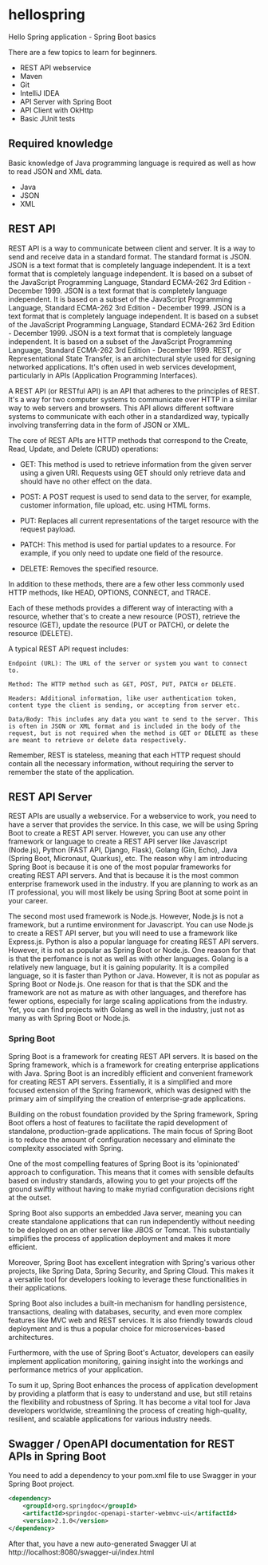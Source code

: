 # hellospring
Hello Spring application - Spring Boot basics

There are a few topics to learn for beginners.
- REST API webservice
- Maven
- Git
- IntelliJ IDEA
- API Server with Spring Boot
- API Client with OkHttp
- Basic JUnit tests

## Required knowledge
Basic knowledge of Java programming language is required as well as how to read JSON and XML data.
- Java
- JSON
- XML


## REST API

REST API is a way to communicate between client and server. It is a way to send and receive data in a standard format. The standard format is JSON. JSON is a text format that is completely language independent. It is a text format that is completely language independent. It is based on a subset of the JavaScript Programming Language, Standard ECMA-262 3rd Edition - December 1999. JSON is a text format that is completely language independent. It is based on a subset of the JavaScript Programming Language, Standard ECMA-262 3rd Edition - December 1999. JSON is a text format that is completely language independent. It is based on a subset of the JavaScript Programming Language, Standard ECMA-262 3rd Edition - December 1999. JSON is a text format that is completely language independent. It is based on a subset of the JavaScript Programming Language, Standard ECMA-262 3rd Edition - December 1999.
REST, or Representational State Transfer, is an architectural style used for designing networked applications. It's often used in web services development, particularly in APIs (Application Programming Interfaces).

A REST API (or RESTful API) is an API that adheres to the principles of REST. It's a way for two computer systems to communicate over HTTP in a similar way to web servers and browsers. This API allows different software systems to communicate with each other in a standardized way, typically involving transferring data in the form of JSON or XML.

The core of REST APIs are HTTP methods that correspond to the Create, Read, Update, and Delete (CRUD) operations:

-    GET: This method is used to retrieve information from the given server using a given URI. Requests using GET should only retrieve data and should have no other effect on the data.

-    POST: A POST request is used to send data to the server, for example, customer information, file upload, etc. using HTML forms.

-    PUT: Replaces all current representations of the target resource with the request payload.

-    PATCH: This method is used for partial updates to a resource. For example, if you only need to update one field of the resource.

-    DELETE: Removes the specified resource.

In addition to these methods, there are a few other less commonly used HTTP methods, like HEAD, OPTIONS, CONNECT, and TRACE.

Each of these methods provides a different way of interacting with a resource, whether that's to create a new resource (POST), retrieve the resource (GET), update the resource (PUT or PATCH), or delete the resource (DELETE).

A typical REST API request includes:

    Endpoint (URL): The URL of the server or system you want to connect to.

    Method: The HTTP method such as GET, POST, PUT, PATCH or DELETE.

    Headers: Additional information, like user authentication token, content type the client is sending, or accepting from server etc.

    Data/Body: This includes any data you want to send to the server. This is often in JSON or XML format and is included in the body of the request, but is not required when the method is GET or DELETE as these are meant to retrieve or delete data respectively.

Remember, REST is stateless, meaning that each HTTP request should contain all the necessary information, without requiring the server to remember the state of the application.

## REST API Server
REST APIs are usually a webservice. For a webservice to work, you need to have a server that provides the service.
In this case, we will be using Spring Boot to create a REST API server.
However, you can use any other framework or language to create a REST API server like 
Javascript (Node.js), Python (FAST API, Django, Flask), Golang (Gin, Echo), Java (Spring Boot, Micronaut, Quarkus), etc.
The reason why I am introducing Spring Boot is because it is one of the most popular frameworks for creating REST API servers.
And that is because it is the most common enterprise framework used in the industry.
If you are planning to work as an IT professional, you will most likely be using Spring Boot at some point in your career.

The second most used framework is Node.js. However, Node.js is not a framework, but a runtime environment for Javascript.
You can use Node.js to create a REST API server, but you will need to use a framework like Express.js.
Python is also a popular language for creating REST API servers. However, it is not as popular as Spring Boot or Node.js. One reason for that is that the perfomance is not as well as with other languages.
Golang is a relatively new language, but it is gaining popularity. It is a compiled language, so it is faster than Python or Java. 
However, it is not as popular as Spring Boot or Node.js. 
One reason for that is that the SDK and the framework are not as mature as with other languages, and therefore has fewer options, especially for large scaling applications from the industry.
Yet, you can find projects with Golang as well in the industry, just not as many as with Spring Boot or Node.js.

### Spring Boot
Spring Boot is a framework for creating REST API servers. It is based on the Spring framework, which is a framework for creating enterprise applications with Java.
Spring Boot is an incredibly efficient and convenient framework for creating REST API servers. 
Essentially, it is a simplified and more focused extension of the Spring framework, which was designed with the primary aim of simplifying the creation of enterprise-grade applications.

Building on the robust foundation provided by the Spring framework, Spring Boot offers a host of features to facilitate the rapid development of standalone, production-grade applications. 
The main focus of Spring Boot is to reduce the amount of configuration necessary and eliminate the complexity associated with Spring.

One of the most compelling features of Spring Boot is its 'opinionated' approach to configuration. 
This means that it comes with sensible defaults based on industry standards, allowing you to get your projects off the ground swiftly without having to make myriad configuration decisions right at the outset.

Spring Boot also supports an embedded Java server, meaning you can create standalone applications that can run independently without needing to be deployed on an other server like JBOS or Tomcat.
This substantially simplifies the process of application deployment and makes it more efficient.

Moreover, Spring Boot has excellent integration with Spring's various other projects, like Spring Data, Spring Security, and Spring Cloud. 
This makes it a versatile tool for developers looking to leverage these functionalities in their applications.

Spring Boot also includes a built-in mechanism for handling persistence, transactions, dealing with databases, security, and even more complex features like MVC web and REST services.
It is also friendly towards cloud deployment and is thus a popular choice for microservices-based architectures.

Furthermore, with the use of Spring Boot's Actuator, developers can easily implement application monitoring, gaining insight into the workings and performance metrics of your application.

To sum it up, Spring Boot enhances the process of application development by providing a platform that is easy to understand and use, 
but still retains the flexibility and robustness of Spring. 
It has become a vital tool for Java developers worldwide, streamlining the process of creating high-quality, resilient, 
and scalable applications for various industry needs.

## Swagger / OpenAPI documentation for REST APIs in Spring Boot

You need to add a dependency to your pom.xml file to use Swagger in your Spring Boot project.
```xml  
<dependency>
    <groupId>org.springdoc</groupId>
    <artifactId>springdoc-openapi-starter-webmvc-ui</artifactId>
    <version>2.1.0</version>
</dependency>
```
After that, you have a new auto-generated Swagger UI at http://localhost:8080/swagger-ui/index.html

